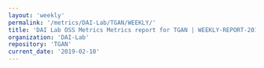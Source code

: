 ```yaml
---
layout: 'weekly'
permalink: '/metrics/DAI-Lab/TGAN/WEEKLY/'
title: 'DAI Lab OSS Metrics Metrics report for TGAN | WEEKLY-REPORT-2019-02-10'
organization: 'DAI-Lab'
repository: 'TGAN'
current_date: '2019-02-10'
---
```

